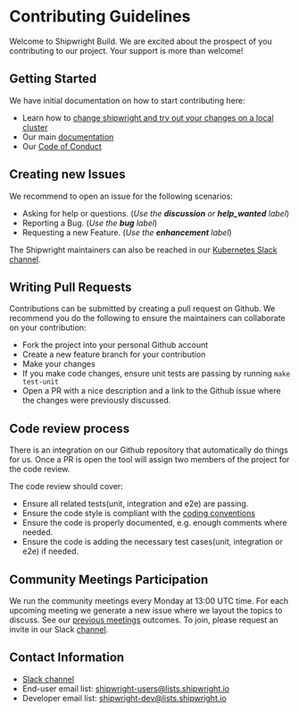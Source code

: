 <!--
Copyright The Shipwright Contributors

SPDX-License-Identifier: Apache-2.0
-->

# Contributing Guidelines

Welcome to Shipwright Build. We are excited about the prospect of you contributing to our project. Your support is more than welcome!

## Getting Started

We have initial documentation on how to start contributing here:

- Learn how to [change shipwright and try out your changes on a local cluster](/docs/development/local_development.md)
- Our main [documentation](/docs/)
- Our [Code of Conduct](/code-of-conduct.md)

## Creating new Issues

We recommend to open an issue for the following scenarios:

- Asking for help or questions. (_Use the **discussion** or **help_wanted** label_)
- Reporting a Bug. (_Use the **bug** label_)
- Requesting a new Feature. (_Use the **enhancement** label_)

The Shipwright maintainers can also be reached in our [Kubernetes Slack channel](https://kubernetes.slack.com/archives/C019ZRGUEJC).

## Writing Pull Requests

Contributions can be submitted by creating a pull request on Github. We recommend you do the following to ensure the maintainers can collaborate on your contribution:

- Fork the project into your personal Github account
- Create a new feature branch for your contribution
- Make your changes
- If you make code changes, ensure unit tests are passing by running `make test-unit`
- Open a PR with a nice description and a link to the Github issue where the changes were previously discussed.

## Code review process

There is an integration on our Github repository that automatically do things for us. Once a PR is open the tool will assign two members of the project for the code review.

The code review should cover:

- Ensure all related tests(unit, integration and e2e) are passing.
- Ensure the code style is compliant with the [coding conventions](https://github.com/kubernetes/community/blob/master/contributors/guide/coding-conventions.md)
- Ensure the code is properly documented, e.g. enough comments where needed.
- Ensure the code is adding the necessary test cases(unit, integration or e2e) if needed.

## Community Meetings Participation

We run the community meetings every Monday at 13:00 UTC time.
For each upcoming meeting we generate a new issue where we layout the topics to discuss.
See our [previous meetings](https://github.com/shipwright-io/build/issues?q=is%3Aissue+label%3Acommunity+is%3Aclosed) outcomes.
To join, please request an invite in our Slack [channel](https://kubernetes.slack.com/archives/C019ZRGUEJC).

## Contact Information

- [Slack channel](https://kubernetes.slack.com/archives/C019ZRGUEJC)
- End-user email list: [shipwright-users@lists.shipwright.io](https://lists.shipwright.io/admin/lists/shipwright-users.lists.shipwright.io/)
- Developer email list: [shipwright-dev@lists.shipwright.io](https://lists.shipwright.io/admin/lists/shipwright-dev.lists.shipwright.io/)
